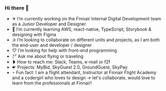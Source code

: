### Hi there 👋

- ✈ I’m currently working on the Finnair Internal Digital Development team as a Junior Developer and Designer 
- 🌱 I’m currently learning AWS, react-native, TypeScript, Storybook & designing with Figma
- ✰ I’m looking to collaborate on different units and projects, as I am both the end-user and developer / designer 
- ♡ I’m looking for help with front-end programming
- ㍐ Ask me about flying or traveling
- ❥ How to reach me: Slack, Teams, e-mail or f2f
- ☛ Projects: MyBid, SkyGuest 2.0, GroundGuest, SkyPay
- ⋆ Fun fact: I am a flight attendant, Instructor at Finnair Flight Academy and a codergirl who loves to design
→ let's collaborate, would love to learn from the professionals at Finnair! 
